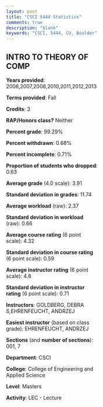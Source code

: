 ```yaml
---
layout: post
title: "CSCI 5444 Statistics"
comments: true
description: "blank"
keywords: "CSCI, 5444, CU, Boulder"
--- 
```

<head>
<script src="https://ajax.googleapis.com/ajax/libs/jquery/2.1.3/jquery.min.js"></script>
<script src="https://dl.dropboxusercontent.com/s/pc42nxpaw1ea4o9/highcharts.js?dl=0"></script>
<!-- <script src="../assets/js/highcharts.js"></script> -->
<style type="text/css">@font-face {
	font-family: "Bebas Neue";
	src: url(https://www.filehosting.org/file/details/544349/BebasNeue%20Regular.otf) format("opentype");
	}
	h1.Bebas { 
		font-family: "Bebas Neue", Verdana, Tahoma;
	}
</style>
</head>
<body>
	<div id="container" style="float: right; width: 45%; height: 88%; margin-left: 2.5%; margin-right: 2.5%;"></div>
	<script language="JavaScript">
		$(document).ready(function() {
		var chart = {type: 'column'};
		var title = {text: 'Grade Distribution'};
		var xAxis = {categories: ['A','B','C','D','F'],crosshair: true};
		var yAxis = {min: 0,title: {text: 'Percentage'}};
		var tooltip = {headerFormat: '<center><b><span style="font-size:20px">{point.key}</span></b></center>',
		               pointFormat: '<td style="padding:0"><b>{point.y:.1f}%</b></td>',
		               footerFormat: '</table>',shared: true,useHTML: true};
		var plotOptions = {column: {pointPadding: 0.0,borderWidth: 0}};  
		var credits = {enabled: false};var series= [{name: 'Percent',data: [91.67,7.69,0.64,0.0,0.0,]}];
		var json = {};
		json.chart = chart;
		json.title = title;
		json.tooltip = tooltip;
		json.xAxis = xAxis;
		json.yAxis = yAxis;  
		json.series = series;
		json.plotOptions = plotOptions;  
		json.credits = credits;
		$('#container').highcharts(json);
	});
	</script>
</body>
			   
## INTRO TO THEORY OF COMP

**Years provided**: 2006,2007,2008,2010,2011,2012,2013

**Terms provided**: Fall

**Credits**: 3

**RAP/Honors class?** Neither

**Percent grade**: 99.29%

**Percent withdrawn**: 0.68%

**Percent incomplete**: 0.71%

**Proportion of students who dropped**: 0.63

**Average grade** (4.0 scale): 3.91

**Standard deviation in grades**: 11.74

**Average workload** (raw): 2.37

**Standard deviation in workload** (raw): 0.66

**Average course rating** (6 point scale): 4.32

**Standard deviation in course rating** (6 point scale): 0.59

**Average instructor rating** (6 point scale): 4.8

**Standard deviation in instructor rating** (6 point scale): 0.71

**Instructors**: GOLDBERG, DEBRA S,EHRENFEUCHT, ANDRZEJ

**Easiest instructor** (based on class grade): EHRENFEUCHT, ANDRZEJ

**Sections** (and **number of sections**): 001, 7

**Department**: CSCI

**College**: College of Engineering and Applied Science

**Level**: Masters

**Activity**: LEC - Lecture